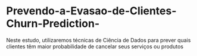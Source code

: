 # Prevendo-a-Evasao-de-Clientes-Churn-Prediction-
Neste estudo, utilizaremos técnicas de Ciência de Dados para prever quais clientes têm maior probabilidade de cancelar seus serviços ou produtos
